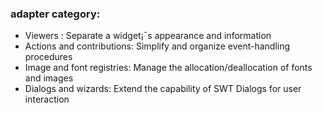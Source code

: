 ### adapter category:

* Viewers :                  Separate a widget¡¯s appearance and information
* Actions and contributions: Simplify and organize event-handling procedures
* Image and font registries: Manage the allocation/deallocation of fonts and images
* Dialogs and wizards:       Extend the capability of SWT Dialogs for user interaction
